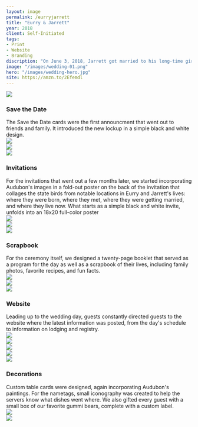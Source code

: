 ```yaml
---
layout: image
permalink: /eurryjarrett
title: "Eurry & Jarrett"
year: 2018
client: Self-Initiated
tags:
- Print
- Website
- Branding
discription: "On June 3, 2018, Jarrett got married to his long-time girlfriend Eurry. The ceremony took place at the John James Audubon Center, the former home of the famed naturalist and bird painter. We used Audubon's famous paintings as the centerpiece for the design and built a flexible system around them ranging from invitations to nametags to decorations."
image: "/images/wedding-01.png"
hero: "/images/wedding-hero.jpg"
site: https://amzn.to/2Efemdl
---
```


<img src="http://www.jarrettfuller.com/images/projects/wedding-save-the-date.jpg">

<div class="right"><h3>Save the Date</h3> The Save the Date cards were the first announcment that went out to friends and family. It introduced the new lockup in a simple black and white design.</div>
<section class="clear"></section>

<img src="http://www.jarrettfuller.com/images/projects/wedding-invite-01.gif">
<div class="left"><img src="http://www.jarrettfuller.com/images/projects/wedding-invite-full.jpg"></div>
<div class="right"><img src="http://www.jarrettfuller.com/images/projects/wedding-rsvp.jpg"></div>

<div class="right"><h3>Invitations</h3>For the invitations that went out a few months later, we started incorporating Audubon's images in a fold-out poster on the back of the invitation that collages the state birds from notable locations in Eurry and Jarrett's lives: where they were born, where they met, where they were getting married, and where they live now. What starts as a simple black and white invite, unfolds into an 18x20 full-color poster</div>
<section class="clear"></section>

<img src="http://www.jarrettfuller.com/images/projects/wedding-program_01.gif">

<div class="left"><img src="http://www.jarrettfuller.com/images/projects/wedding-program-1.jpg"></div>
<div class="right"><img src="http://www.jarrettfuller.com/images/projects/wedding-program-2.jpg"></div>
<div class="right"><h3>Scrapbook</h3> For the ceremony itself, we designed a twenty-page booklet that served as a program for the day as well as a scrapbook of their lives, including family photos, favorite recipes, and fun facts.</div>
<section class="clear"></section>


<img src="http://www.jarrettfuller.com/images/projects/wedding-website-01.jpg">
<div class="left"><img src="http://www.jarrettfuller.com/images/projects/wedding-website-02.jpg"></div>
<div class="right"><img src="http://www.jarrettfuller.com/images/projects/wedding-website-03.jpg"></div>
<div class="right"><h3>Website</h3>Leading up to the wedding day, guests constantly directed guests to the website where the latest information was posted, from the day's schedule to information on lodging and registry.</div>
<section class="clear"></section>

<img src="http://www.jarrettfuller.com/images/projects/wedding-table-numbers.jpg">

<div class="left"><img src="http://www.jarrettfuller.com/images/projects/wedding-tables-6.jpg"></div>
<div class="right"><img src="http://www.jarrettfuller.com/images/projects/wedding-tables-8.jpg"></div>
<div class="left"><img src="http://www.jarrettfuller.com/images/projects/wedding-name-tags.jpg"></div>
<div class="right"><img src="http://www.jarrettfuller.com/images/projects/wedding-gummi.jpg"></div>
<div class="right"><h3>Decorations</h3>Custom table cards were designed, again incorporating Audubon's paintings. For the nametags, small iconography was created to help the servers know what dishes went where. We also gifted every guest with a small box of our favorite gummi bears, complete with a custom label.</div>
<section class="clear"></section>

<div class="left"><img src="http://www.jarrettfuller.com/images/projects/wedding-hotel-cards.jpg"></div>
<div class="right"><img src="http://www.jarrettfuller.com/images/projects/wedding-drink-menu.jpg"></div>
<section class="clear"></section>


